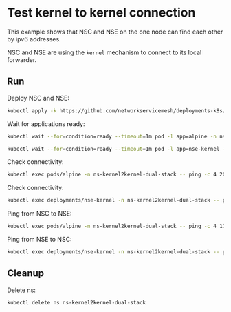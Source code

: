# Test kernel to kernel connection


This example shows that NSC and NSE on the one node can find each other by ipv6 addresses.

NSC and NSE are using the `kernel` mechanism to connect to its local forwarder.

## Run

Deploy NSC and NSE:
```bash
kubectl apply -k https://github.com/networkservicemesh/deployments-k8s/examples/features/dual-stack/Kernel2Kernel_dual_stack?ref=47b99177858ce021ef61d6843bcf9e45c146217b
```

Wait for applications ready:
```bash
kubectl wait --for=condition=ready --timeout=1m pod -l app=alpine -n ns-kernel2kernel-dual-stack
```
```bash
kubectl wait --for=condition=ready --timeout=1m pod -l app=nse-kernel -n ns-kernel2kernel-dual-stack
```

Check connectivity:
```bash
kubectl exec pods/alpine -n ns-kernel2kernel-dual-stack -- ping -c 4 2001:db8::
```

Check connectivity:
```bash
kubectl exec deployments/nse-kernel -n ns-kernel2kernel-dual-stack -- ping -c 4 2001:db8::1
```

Ping from NSC to NSE:
```bash
kubectl exec pods/alpine -n ns-kernel2kernel-dual-stack -- ping -c 4 172.16.1.100
```

Ping from NSE to NSC:
```bash
kubectl exec deployments/nse-kernel -n ns-kernel2kernel-dual-stack -- ping -c 4 172.16.1.101
```

## Cleanup

Delete ns:
```bash
kubectl delete ns ns-kernel2kernel-dual-stack
```
